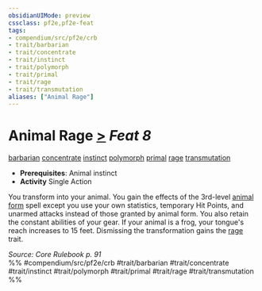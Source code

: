 ```yaml
---
obsidianUIMode: preview
cssclass: pf2e,pf2e-feat
tags:
- compendium/src/pf2e/crb
- trait/barbarian
- trait/concentrate
- trait/instinct
- trait/polymorph
- trait/primal
- trait/rage
- trait/transmutation
aliases: ["Animal Rage"]
---
```

# Animal Rage  [>](/rules/core-rulebook/chapter-9-playing-the-game.md#Actions "Single Action") *Feat 8*  
[barbarian](/rules/traits/barbarian.md)  [concentrate](/rules/traits/concentrate.md)  [instinct](/rules/traits/instinct.md)  [polymorph](/rules/traits/polymorph.md)  [primal](/rules/traits/primal.md)  [rage](/rules/traits/rage.md)  [transmutation](/rules/traits/transmutation.md)  

- **Prerequisites**: Animal instinct
- **Activity** Single Action

You transform into your animal. You gain the effects of the 3rd-level [animal form](/compendium/spells/animal-form.md) spell except you use your own statistics, temporary Hit Points, and unarmed attacks instead of those granted by animal form. You also retain the constant abilities of your gear. If your animal is a frog, your tongue's reach increases to 15 feet. Dismissing the transformation gains the [rage](/rules/traits/rage.md) trait.

*Source: Core Rulebook p. 91*  
%% #compendium/src/pf2e/crb #trait/barbarian #trait/concentrate #trait/instinct #trait/polymorph #trait/primal #trait/rage #trait/transmutation %%